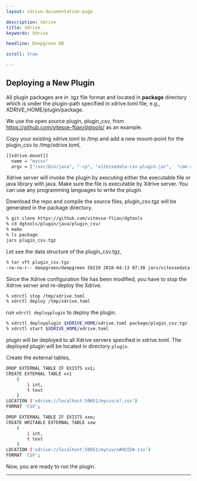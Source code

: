 ```yaml
---
layout: xdrive-documentation-page

description: Xdrive
title: Xdrive
keywords: Xdrive

headline: Deepgreen DB

scroll: true

---
```


## Deploying a New Plugin

All plugin packages are in .tgz file format and located in __package__ directory which is under 
the plugin-path specified in xdrive.toml file, e.g.,
XDRIVE_HOME/plugin/package. 

We use the open source plugin, plugin_csv,
from https://github.com/vitesse-ftian/dgtools/ as an example.

Copy your existing xdrive.toml to /tmp and add a new mount-point for the plugin_csv to /tmp/xdrive.toml,
```bash
[[xdrive.mount]]
  name = "mycsv"
  argv = ["/usr/bin/java", "-cp", "vitessedata-csv-plugin.jar",  "com.vitessedata.xdrive.csv.Main", "/tmp/xdrive/data"]
```

Xdrive server will invoke the plugin by executing either the
executable file or java library with java.  Make sure the file is
executable by Xdrive server. You can use any programming languages to
write the plugin.

Download the repo and compile the source files,
plugin_csv.tgz will be generated in the package directory.

```bash
% git clone https://github.com/vitesse-ftian/dgtools
% cd dgtools/plugin/java/plugin_csv/
% make
% ls package
jars plugin_csv.tgz
```

Let see the data structure of the plugin_csv.tgz,
```bash
% tar vft plugin_csv.tgz 
-rw-rw-r-- deepgreen/deepgreen 50219 2018-04-13 07:30 jars/vitessedata-csv-plugin.jar
```

Since the Xdrive configuration file has been modified,
you have to stop the Xdrive server and re-deploy the Xdrive.

```bash
% xdrctl stop /tmp/xdrive.toml
% xdrctl deploy /tmp/xdrive.toml
```

run `xdrctl deployplugin` to deploy the plugin.
```bash
% xdrctl deployplugin $XDRIVE_HOME/xdrive.toml package/plugin_csv.tgz
% xdrctl start $XDRIVE_HOME/xdrive.toml
```

plugin will be deployed to all Xdrive servers specified in
xdrive.toml. The deployed plugin will be located in directory
`plugin`.

Create the external tables,
```bash
DROP EXTERNAL TABLE IF EXISTS xx1; 
CREATE EXTERNAL TABLE xx1
    (
        i int,
        t text
    )
LOCATION ('xdrive://localhost:50051/mycsv/x?.csv') 
FORMAT 'CSV';

DROP EXTERNAL TABLE IF EXISTS xxw; 
CREATE WRITABLE EXTERNAL TABLE xxw
    (
        i int,
        t text
    )
LOCATION ('xdrive://localhost:50051/mycsv/x#UUID#.csv') 
FORMAT 'CSV';
```
Now, you are ready to run the plugin.

***

